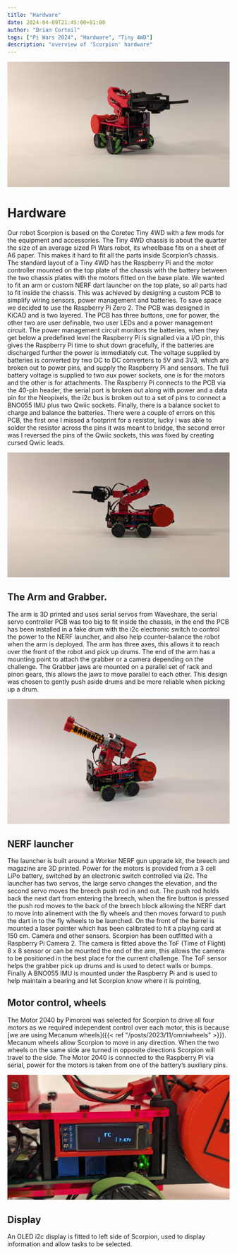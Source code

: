 ```yaml
---
title: "Hardware"
date: 2024-04-09T21:45:00+01:00
author: "Brian Corteil"
tags: ["Pi Wars 2024", "Hardware", "Tiny 4WD"]
description: "overview of 'Scorpion' hardware"
---
```


![Scorpion face on](images/red-scorpion-front.jpg)

# Hardware
Our robot Scorpion is based on the Coretec Tiny 4WD with a few mods for the equipment and accessories.
The Tiny 4WD chassis is about the quarter the size of an average sized Pi Wars robot, its wheelbase fits on a sheet of A6 paper. This makes it hard to fit all the parts inside Scorpion’s chassis.  The standard layout of a Tiny 4WD has the Raspberry Pi and the motor controller mounted on the top plate of the chassis with the battery between the two chassis plates with the motors fitted on the base plate. We wanted to fit an arm or custom NERF dart launcher on the top plate, so all parts had to fit inside the chassis. This was achieved by designing a custom PCB to simplify wiring sensors, power management and batteries. To save space we decided to use the Raspberry Pi Zero 2.
The PCB was designed in KiCAD and is two layered. The PCB has three buttons, one for power, the other two are user definable, two user LEDs and a power management circuit. The power management circuit monitors the batteries, when they get below a predefined level the Raspberry Pi is signalled via a I/O pin, this gives the Raspberry Pi time to shut down gracefully, if the batteries are discharged further the power is immediately cut.  The voltage supplied by batteries is converted by two DC to DC converters to 5V and 3V3, which are broken out to power pins, and supply the Raspberry Pi and sensors. The full battery voltage is supplied to two aux power sockets, one is for the motors and the other is for attachments. The Raspberry Pi connects to the PCB via the 40-pin header, the serial port is broken out along with power and a data pin for the Neopixels, the i2c bus is broken out to a set of pins to connect a BNO055 IMU plus two Qwiic sockets. Finally, there is a balance socket to charge and balance the batteries. There were a couple of errors on this PCB, the first one I missed a footprint for a resistor, lucky I was able to solder the resistor across the pins it was meant to bridge, the second error was I reversed the pins of the Qwiic sockets, this was fixed by creating cursed Qwiic leads.

![Scorpion Side on](images/red-scorpion-side.jpg)

## The Arm and Grabber.
The arm is 3D printed and uses serial servos from Waveshare, the serial servo controller PCB was too big to fit inside the chassis, in the end the PCB has been installed in a fake drum with the i2c electronic switch to control the power to the NERF launcher, and also help counter-balance the robot when the arm is deployed. The arm has three axes, this allows it to reach over the front of the robot and pick up drums. The end of the arm has a mounting point to attach the grabber or a camera depending on the challenge. The Grabber jaws are mounted on a parallel set of rack and pinon gears, this allows the jaws to move parallel to each other. This design was chosen to gently push aside drums and be more reliable when picking up a drum.

![NERF launcher](images/gun.jpeg)

## NERF launcher
The launcher is built around a Worker NERF gun upgrade kit, the breech and magazine are 3D printed. Power for the motors is provided from a 3 cell LiPo battery, switched by an electronic switch controlled via i2c.  The launcher has two servos, the large servo changes the elevation, and the second servo moves the breech push rod in and out. The push rod holds back the next dart from entering the breech, when the fire button is pressed the push rod moves to the back of the breech block allowing the NERF dart to move into alinement with the fly wheels and then moves forward to push the dart in to the fly wheels to be launched. On the front of the barrel is mounted a laser pointer which has been calibrated to hit a playing card at 150 cm.
Camera and other sensors.
Scorpion has been outfitted with a Raspberry Pi Camera 2. The camera is fitted above the ToF (Time of Flight) 8 x 8 sensor or can be mounted the end of the arm, this allows the camera to be positioned in the best place for the current challenge. The ToF sensor helps the grabber pick up drums and is used to detect walls or bumps. Finally A BNO055 IMU is mounted under the Raspberry Pi and is used to help maintain a bearing and let Scorpion know where it is pointing,

## Motor control, wheels 
The Motor 2040 by Pimoroni was selected for Scorpion to drive all four motors as we required independent control over each motor, this is because [we are using Mecanum wheels]({{< ref "/posts/2023/11/omniwheels" >}}). Mecanum wheels allow Scorpion to move in any direction. When the two wheels on the same side are turned in opposite directions Scorpion will travel to the side. The Motor 2040 is connected to the Raspberry Pi via serial, power for the motors is taken from one of the battery’s auxiliary pins. 

![OLED display](images/display.jpg)

## Display
An OLED i2c display is fitted to left side of Scorpion, used to display information and allow tasks to be selected. 
